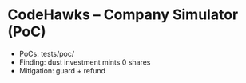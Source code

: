 # CodeHawks – Company Simulator (PoC)

- PoCs: tests/poc/
- Finding: dust investment mints 0 shares
- Mitigation: guard + refund
